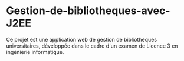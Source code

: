 # Gestion-de-bibliotheques-avec-J2EE
Ce projet est une application web de gestion de bibliothèques universitaires, développée dans le cadre d'un examen de Licence 3 en ingénierie informatique. 

